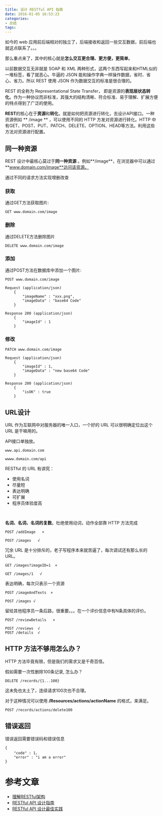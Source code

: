 ```yaml
---
title: 设计 RESTful API 指南
date: 2016-01-05 16:53:23
categories: 
- 总结
tags:
---
```



如今的 web 应用前后端相对的独立了，后端接收和返回一些交互数据，前后端也就这点联系了。。。

那么重点来了，其中的核心就是**怎么交互更合理、更方便，更简单**。

以前数据交互无非就是 SOAP 和 XML 两种形式，这两个东西写起来和HTML似的一堆标签，看了就恶心。牛逼的 JSON 能和操作字典一样操作数据，省时、省心、省力。所以 REST 使用 JSON 作为数据交互的标准是很合理的。

REST 的全称为 Representational State Transfer， 即是资源的**表现层状态转化**。作为一种协议而非标准，其强大的结构清晰、符合标准、易于理解、扩展方便的特点得到了广泛的使用。

**REST**的核心在于**资源**和**转化**，就是如何把资源进行转化，去设计API接口。一种资源例如 ** /image ** ，可以使用不同的 HTTP 方发对资源进行转化。HTTP 中有GET、POST、PUT、PATCH、DELETE、OPTION、HEAD等方法。利用这些方法对资源进行配置。

## 同一种资源

REST 设计中最核心莫过于**同一种资源** 。例如**/image**，在浏览器中可以通过**www.domain.com/image**访问该资源。

通过不同的请求方法实现增删改查

### 获取

通过GET方法获取图片: 

```
GET www.domain.com/image
```

### 删除

通过DELETE方法删除图片

```
DELETE www.domain.com/image
```

### 添加

通过POST方法在数据库中添加一个图片:

``` 
POST www.domain.com/image

Request (application/json)
    {
        "imageName" : "xxx.png",
        "imageData" : "base64 Code"
    }

Response 200 (application/json)
    {
        "imageId" : 1
    }
```

### 修改

```
PATCH www.domain.com/image

Request (application/json)
    {
        "imageId" : 1,
        "imageData" : "new base64 Code"
    }

Response 200 (application/json)
    {
        "isOK" : true
    }
```

## URL设计

URL 作为互联网中对服务器的唯一入口，一个好的 URL 可以很明确定位出这个 URL 是干嘛用的。

API接口单独放。

```
www.api.domain.com

wwww.domain.com/api
```

RESTful 的 URL 有讲究：

- 使用名词
- 尽量短
- 表达明确
- 可扩展
- 程序员体验度高



<br />

**名词、名词、名词的复数**。杜绝使用动词，动作全部靠 HTTP 方法完成

```
POST /addImage   ×

POST /images   √
```

冗余 URL 是十分排斥的，老子写程序本来就苦逼了，每次调试还有那么长的URL。

```
GET /images?imageID=1  ×

GET /images/1   √
```

表达明确，每次只表示一个资源

```
POST /imageAndTexts  ×

POST /images √
```

留给其他程序员一条后路，很重要。。。在一个评价信息中有N条具体的评价。

```
POST /reviewDetails   ×

POST /reviews  √
POST /details  √
```

## HTTP 方法不够用怎么办？

HTTP 方法毕竟有限，但是我们的需求又是千奇百怪。

假如需要一次性删除100条记录, 怎么办？

```
DELETE /records/{1...100}
```

这未免也太土了，连续请求100次也不合理。

对于这种情况可以使用 **/Resources/actions/actionName** 的格式，来满足。

```
POST /records/actions/delete100
```

## 错误返回

错误返回需要错误码和错误信息

```
{
    "code" : 1，
    "error" : "i am a error"
}
```



# 参考文章

- [理解RESTful架构](http://www.ruanyifeng.com/blog/2011/09/restful)
- [RESTful API 设计指南](http://www.ruanyifeng.com/blog/2011/09/restful)
- [RESTful API 设计最佳实践](http://blog.jobbole.com/41233/)

